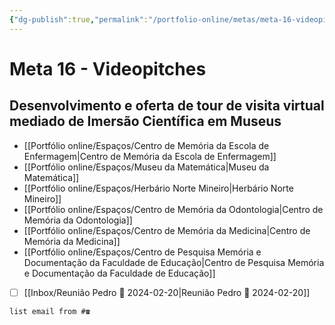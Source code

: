 ```yaml
---
{"dg-publish":true,"permalink":"/portfolio-online/metas/meta-16-videopitches/","tags":["💼/🎯"],"created":"2024-02-14T12:36:19.184-03:00","updated":"2024-02-20T10:27:07.194-03:00"}
---
```



# Meta 16 - Videopitches

## Desenvolvimento e oferta de tour de visita virtual mediado de Imersão Científica em Museus

- [[Portfólio online/Espaços/Centro de Memória da Escola de Enfermagem\|Centro de Memória da Escola de Enfermagem]]
- [[Portfólio online/Espaços/Museu da Matemática\|Museu da Matemática]]
- [[Portfólio online/Espaços/Herbário Norte Mineiro\|Herbário Norte Mineiro]]
- [[Portfólio online/Espaços/Centro de Memória da Odontologia\|Centro de Memória da Odontologia]]
- [[Portfólio online/Espaços/Centro de Memória da Medicina\|Centro de Memória da Medicina]]
- [[Portfólio online/Espaços/Centro de Pesquisa Memória e Documentação da Faculdade de Educação\|Centro de Pesquisa Memória e Documentação da Faculdade de Educação]]


- [ ] [[Inbox/Reunião Pedro 📅 2024-02-20\|Reunião Pedro 📅 2024-02-20]] 



``` dataview
list email from #☎️
```